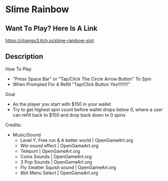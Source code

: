 # Slime Rainbow

## Want To Play? Here Is A Link 
https://changu3.itch.io/slime-rainbow-slot

## Description
How To Play
- "Press Space Bar" or "Tap/Click The Circle Arrow Button" To Spin
- When Prompted For A Refill "Tap/Click Button Yes!!!!!!!!"

Goal
- As the player you start with $150 in your wallet
- Try to get highest spin count before wallet drops below 0, 
      where a user can refill back to $150 and drop back down to 0 spins

Credits:
- Music/Sound
    * Level Y, Free run & A better world | OpenGameArt.org
    * Win sound effect | OpenGameArt.org
    * Teleport | OpenGameArt.org
    * Coins Sounds | OpenGameArt.org
    * 3 Pop Sounds | OpenGameArt.org
    * Fly Swatter Squish sound | OpenGameArt.org
    * 8bit Menu Select | OpenGameArt.org
